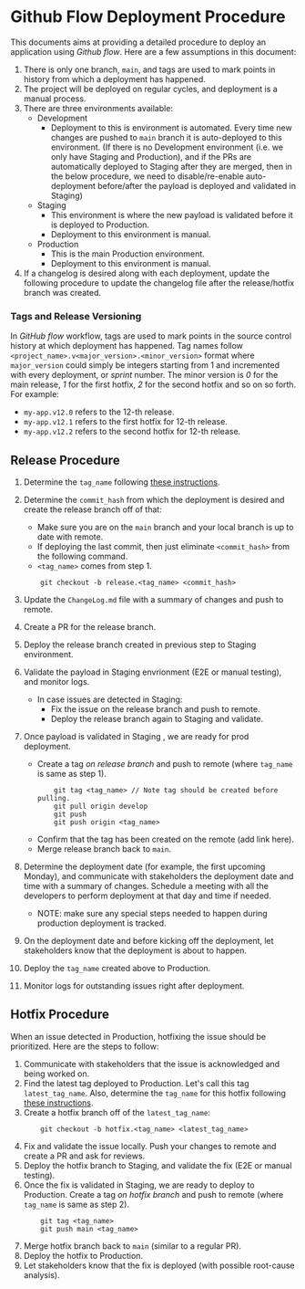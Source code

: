 # Github Flow Deployment Procedure
This documents aims at providing a detailed procedure to deploy an application using _Github flow_. Here are a few assumptions in this document:

1. There is only one branch, `main`, and tags are used to mark points in history from which a deployment has happened.
1. The project will be deployed on regular cycles, and deployment is a manual process.
1. There are three environments available:
    - Development
        - Deployment to this is environment is automated. Every time new changes are pushed to `main` branch it is auto-deployed to this environment. (If there is no Development environment (i.e. we only have Staging and Production), and if the PRs are automatically deployed to Staging after they are merged, then in the below procedure, we need to disable/re-enable auto-deployment before/after the payload is deployed and validated in Staging)
    - Staging
        - This environment is where the new payload is validated before it is deployed to Production.
        - Deployment to this environment is manual.
    - Production
        - This is the main Production environment.
        - Deployment to this environment is manual.
1. If a changelog is desired along with each deployment, update the following procedure to update the changelog file after the release/hotfix branch was created.


### Tags and Release Versioning

In _GitHub flow_ workflow, tags are used to mark points in the source control history at which deployment has happened. Tag names follow `<project_name>.v<major_version>.<minor_version>` format where `major_version` could simply be integers starting from 1 and incremented with every deployment, or _sprint_ number. The minor version is _0_ for the main release, _1_ for the first hotfix, _2_ for the second hotfix and so on so forth. For example:

- `my-app.v12.0` refers to the 12-th release.
- `my-app.v12.1` refers to the first hotfix for 12-th release.
- `my-app.v12.2` refers to the second hotfix for 12-th release.


## Release Procedure

1. Determine the `tag_name` following [these instructions](#tags-and-release-versioning).
1. Determine the `commit_hash` from which the deployment is desired and create the release branch off of that:
    - Make sure you are on the `main` branch and your local branch is up to date with remote.
    - If deploying the last commit, then just eliminate `<commit_hash>` from the following command.
    - `<tag_name>` comes from step 1.

    ```
        git checkout -b release.<tag_name> <commit_hash>
    ```

1. Update the `ChangeLog.md` file with a summary of changes and push to remote.
1. Create a PR for the release branch.
1. Deploy the release branch created in previous step to Staging environment.
1. Validate the payload in Staging envrionment (E2E or manual testing), and monitor logs.
    - In case issues are detected in Staging:
        - Fix the issue on the release branch and push to remote.
        - Deploy the release branch again to Staging and validate.

1. Once payload is validated in Staging , we are ready for prod deployment.
    - Create a tag _on release branch_ and push to remote (where `tag_name` is same as step 1).
        ```
            git tag <tag_name> // Note tag should be created before pulling.
            git pull origin develop
            git push
            git push origin <tag_name>
        ```
    - Confirm that the tag has been created on the remote (add link here).
    - Merge release branch back to `main`.
1. Determine the deployment date (for example, the first upcoming Monday), and communicate with stakeholders the deployment date and time with a summary of changes. Schedule a meeting with all the developers to perform deployment at that day and time if needed.
    - NOTE: make sure any special steps needed to happen during production deployment is tracked.
1. On the deployment date and before kicking off the deployment, let stakeholders know that the deployment is about to happen.
1. Deploy the `tag_name` created above to Production.
1. Monitor logs for outstanding issues right after deployment.


## Hotfix Procedure
When an issue detected in Production, hotfixing the issue should be prioritized. Here are the steps to follow:

1. Communicate with stakeholders that the issue is acknowledged and being worked on.
1. Find the latest tag deployed to Production. Let's call this tag `latest_tag_name`. Also, determine the `tag_name` for this hotfix following [these instructions](#tags-and-release-versioning).
1. Create a hotfix branch off of the `latest_tag_name`:
    ```
        git checkout -b hotfix.<tag_name> <latest_tag_name>
    ```
1. Fix and validate the issue locally. Push your changes to remote and create a PR and ask for reviews.
1. Deploy the hotfix branch to Staging, and validate the fix (E2E or manual testing).
1. Once the fix is validated in Staging, we are ready to deploy to Production. Create a tag _on hotfix branch_ and push to remote (where `tag_name` is same as step 2).
    ```
        git tag <tag_name>
        git push main <tag_name>
    ```
1. Merge hotfix branch back to `main` (similar to a regular PR).
1. Deploy the hotfix to Production.
1. Let stakeholders know that the fix is deployed (with possible root-cause analysis).
